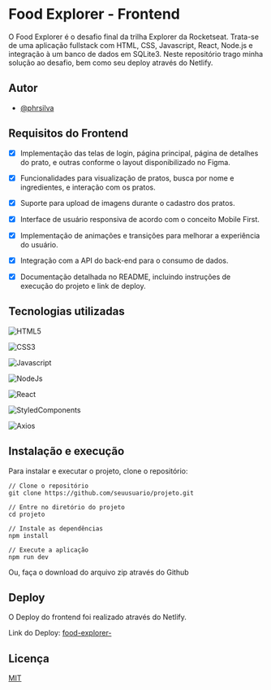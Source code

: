 # Food Explorer - Frontend

O Food Explorer é o desafio final da trilha Explorer da Rocketseat. Trata-se de uma aplicação fullstack com HTML, CSS, Javascript, React, Node.js e integração à um banco de dados em SQLite3. 
Neste repositório trago minha solução ao desafio, bem como seu deploy através do Netlify. 

## Autor

- [@phrsilva](https://www.github.com/phrsilva)

## Requisitos do Frontend 

- [x] Implementação das telas de login, página principal, página de detalhes do prato, e outras conforme o layout disponibilizado no Figma.
- [x] Funcionalidades para visualização de pratos, busca por nome e ingredientes, e interação com os pratos.
- [x] Suporte para upload de imagens durante o cadastro dos pratos.
- [x] Interface de usuário responsiva de acordo com o conceito Mobile First.
- [x] Implementação de animações e transições para melhorar a experiência do usuário.
- [x] Integração com a API do back-end para o consumo de dados.
- [x] Documentação detalhada no README, incluindo instruções de execução do projeto e link de deploy.


## Tecnologias utilizadas

![HTML5](https://img.shields.io/badge/html5-grey?style=for-the-badge&logo=html5) 

![CSS3](https://img.shields.io/badge/CSS3-grey?style=for-the-badge&logo=CSS3)

![Javascript](https://img.shields.io/badge/Javascript-grey?style=for-the-badge&logo=javascript)

![NodeJs](https://img.shields.io/badge/NODEJS-grey?style=for-the-badge&logo=nodedotjs)

![React](https://img.shields.io/badge/React-grey?style=for-the-badge&logo=react)

![StyledComponents](https://img.shields.io/badge/Styled_components-grey?style=for-the-badge&logo=styledcomponents)

![Axios](https://img.shields.io/badge/axios-grey?style=for-the-badge&logo=axios)

## Instalação e execução

Para instalar e executar o projeto, clone o repositório:

```
// Clone o repositório
git clone https://github.com/seuusuario/projeto.git

// Entre no diretório do projeto
cd projeto

// Instale as dependências
npm install

// Execute a aplicação
npm run dev
```

Ou, faça o download do arquivo zip através do Github
## Deploy

O Deploy do frontend foi realizado através do Netlify.


Link do Deploy: [food-explorer-](netlify.com)

## Licença

[MIT](https://choosealicense.com/licenses/mit/)


